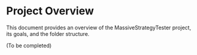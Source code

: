 # Project Overview

This document provides an overview of the MassiveStrategyTester project, its goals, and the folder structure.

(To be completed)
